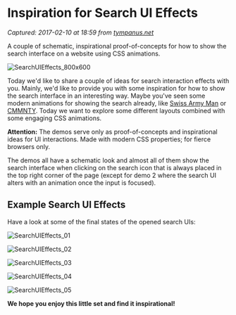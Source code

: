 # Inspiration for Search UI Effects

_Captured: 2017-02-10 at 18:59 from [tympanus.net](https://tympanus.net/codrops/2017/02/08/inspiration-search-ui-effects/)_

A couple of schematic, inspirational proof-of-concepts for how to show the search interface on a website using CSS animations.

![SearchUIEffects_800x600](https://codropspz-tympanus.netdna-ssl.com/codrops/wp-content/uploads/2017/02/SearchUIEffects_800x600.png)

Today we'd like to share a couple of ideas for search interaction effects with you. Mainly, we'd like to provide you with some inspiration for how to show the search interface in an interesting way. Maybe you've seen some modern animations for showing the search already, like [Swiss Army Man](http://swissarmyman.com/) or [CMMNTY](https://cmmnty.co/). Today we want to explore some different layouts combined with some engaging CSS animations.

**Attention:** The demos serve only as proof-of-concepts and inspirational ideas for UI interactions. Made with modern CSS properties; for fierce browsers only.

The demos all have a schematic look and almost all of them show the search interface when clicking on the search icon that is always placed in the top right corner of the page (except for demo 2 where the search UI alters with an animation once the input is focused).

## Example Search UI Effects

Have a look at some of the final states of the opened search UIs:

![SearchUIEffects_01](https://codropspz-tympanus.netdna-ssl.com/codrops/wp-content/uploads/2017/02/SearchUIEffects_01.png)

![SearchUIEffects_02](https://codropspz-tympanus.netdna-ssl.com/codrops/wp-content/uploads/2017/02/SearchUIEffects_02.png)

![SearchUIEffects_03](https://codropspz-tympanus.netdna-ssl.com/codrops/wp-content/uploads/2017/02/SearchUIEffects_03.png)

![SearchUIEffects_04](https://codropspz-tympanus.netdna-ssl.com/codrops/wp-content/uploads/2017/02/SearchUIEffects_04.png)

![SearchUIEffects_05](https://codropspz-tympanus.netdna-ssl.com/codrops/wp-content/uploads/2017/02/SearchUIEffects_05.png)

**We hope you enjoy this little set and find it inspirational!**
